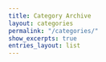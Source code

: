 ```yaml
---
title: Category Archive
layout: categories
permalink: "/categories/"
show_excerpts: true
entries_layout: list
---
```


